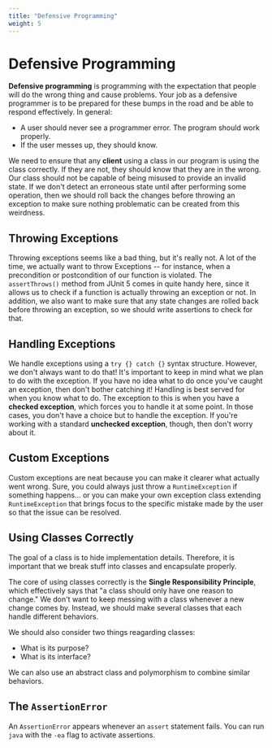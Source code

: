 ```yaml
---
title: "Defensive Programming"
weight: 5
---
```


# Defensive Programming

**Defensive programming** is programming with the expectation that people will do the wrong thing and cause problems. Your job as a defensive programmer is to be prepared for these bumps in the road and be able to respond effectively. In general:

* A user should never see a programmer error. The program should work properly.
* If the user messes up, they should know.

We need to ensure that any **client** using a class in our program is using the class correctly. If they are not, they should know that they are in the wrong. Our class should not be capable of being misused to provide an invalid state. If we don't detect an erroneous state until after performing some operation, then we should roll back the changes before throwing an exception to make sure nothing problematic can be created from this weirdness.

## Throwing Exceptions

Throwing exceptions seems like a bad thing, but it's really not. A lot of the time, we actually want to throw Exceptions -- for instance, when a precondition or postcondition of our function is violated. The `assertThrows()` method from JUnit 5 comes in quite handy here, since it allows us to check if a function is actually throwing an exception or not. In addition, we also want to make sure that any state changes are rolled back before throwing an exception, so we should write assertions to check for that.

## Handling Exceptions

We handle exceptions using a `try {} catch {}` syntax structure. However, we don't always want to do that! It's important to keep in mind what we plan to do with the exception. If you have no idea what to do once you've caught an exception, then don't bother catching it! Handling is best served for when you know what to do. The exception to this is when you have a **checked exception**, which forces you to handle it at some point. In those cases, you don't have a choice but to handle the exception. If you're working with a standard **unchecked exception**, though, then don't worry about it.

## Custom Exceptions

Custom exceptions are neat because you can make it clearer what actually went wrong. Sure, you could always just throw a `RuntimeException` if something happens... or you can make your own exception class extending `RuntimeException` that brings focus to the specific mistake made by the user so that the issue can be resolved.

## Using Classes Correctly

The goal of a class is to hide implementation details. Therefore, it is important that we break stuff into classes and encapsulate properly.

The core of using classes correctly is the **Single Responsibility Principle**, which effectively says that "a class should only have one reason to change." We don't want to keep messing with a class whenever a new change comes by. Instead, we should make several classes that each handle different behaviors.

We should also consider two things reagarding classes:

* What is its purpose?
* What is its interface?

We can also use an abstract class and polymorphism to combine similar behaviors.

## The `AssertionError`

An `AssertionError` appears whenever an `assert` statement fails. You can run `java` with the `-ea` flag to activate assertions.
